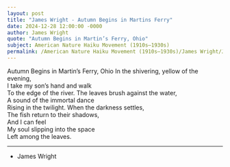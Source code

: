 ```yaml
---
layout: post
title: "James Wright - Autumn Begins in Martins Ferry"
date: 2024-12-28 12:00:00 -0000
author: James Wright
quote: "Autumn Begins in Martin’s Ferry, Ohio"
subject: American Nature Haiku Movement (1910s–1930s)
permalink: /American Nature Haiku Movement (1910s–1930s)/James Wright/James Wright - Autumn Begins in Martins Ferry
---
```


Autumn Begins in Martin’s Ferry, Ohio
In the shivering, yellow of the evening,  
I take my son’s hand and walk  
To the edge of the river.
The leaves brush against the water,  
A sound of the immortal dance  
Rising in the twilight.
When the darkness settles,  
The fish return to their shadows,  
And I can feel  
My soul slipping into the space  
Left among the leaves.

---

- James Wright
